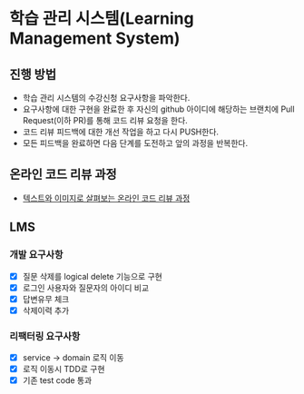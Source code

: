 # 학습 관리 시스템(Learning Management System)
## 진행 방법
* 학습 관리 시스템의 수강신청 요구사항을 파악한다.
* 요구사항에 대한 구현을 완료한 후 자신의 github 아이디에 해당하는 브랜치에 Pull Request(이하 PR)를 통해 코드 리뷰 요청을 한다.
* 코드 리뷰 피드백에 대한 개선 작업을 하고 다시 PUSH한다.
* 모든 피드백을 완료하면 다음 단계를 도전하고 앞의 과정을 반복한다.

## 온라인 코드 리뷰 과정
* [텍스트와 이미지로 살펴보는 온라인 코드 리뷰 과정](https://github.com/next-step/nextstep-docs/tree/master/codereview)

## LMS
### 개발 요구사항
* [x] 질문 삭제를 logical delete 기능으로 구현
* [x] 로그인 사용자와 질문자의 아이디 비교
* [x] 답변유무 체크
* [x] 삭제이력 추가

### 리팩터링 요구사항
* [x] service -> domain 로직 이동
* [x] 로직 이동시 TDD로 구현
* [x] 기존 test code 통과
